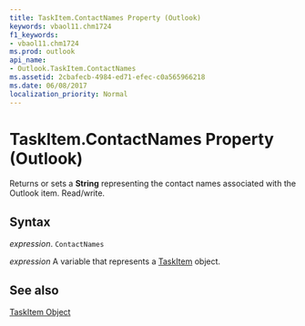 ```yaml
---
title: TaskItem.ContactNames Property (Outlook)
keywords: vbaol11.chm1724
f1_keywords:
- vbaol11.chm1724
ms.prod: outlook
api_name:
- Outlook.TaskItem.ContactNames
ms.assetid: 2cbafecb-4984-ed71-efec-c0a565966218
ms.date: 06/08/2017
localization_priority: Normal
---
```



# TaskItem.ContactNames Property (Outlook)

Returns or sets a  **String** representing the contact names associated with the Outlook item. Read/write.


## Syntax

_expression_. `ContactNames`

_expression_ A variable that represents a [TaskItem](./Outlook.TaskItem.md) object.


## See also


[TaskItem Object](Outlook.TaskItem.md)

